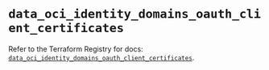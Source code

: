 # `data_oci_identity_domains_oauth_client_certificates`

Refer to the Terraform Registry for docs: [`data_oci_identity_domains_oauth_client_certificates`](https://registry.terraform.io/providers/hashicorp/oci/7.19.0/docs/data-sources/identity_domains_oauth_client_certificates).
